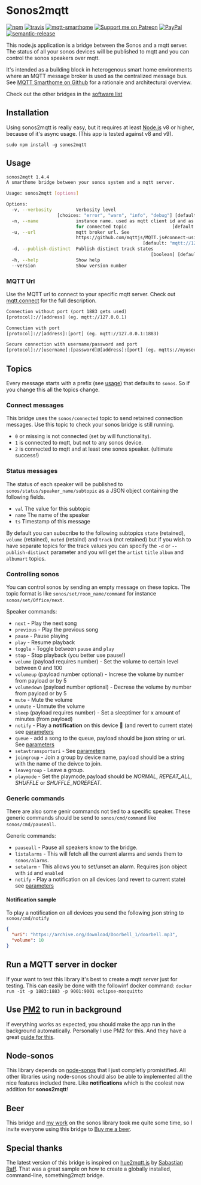 # Sonos2mqtt

[![npm](https://img.shields.io/npm/v/sonos2mqtt.svg?style=flat-square)](https://www.npmjs.com/package/sonos2mqtt)
[![travis](https://img.shields.io/travis/svrooij/sonos2mqtt.svg?style=flat-square)](https://travis-ci.org/svrooij/sonos2mqtt)
[![mqtt-smarthome](https://img.shields.io/badge/mqtt-smarthome-blue.svg?style=flat-square)](https://github.com/mqtt-smarthome/mqtt-smarthome)
[![Support me on Patreon][badge_patreon]][patreon]
[![PayPal][badge_paypal_donate]][paypal-donations]
[![semantic-release](https://img.shields.io/badge/%20%20%F0%9F%93%A6%F0%9F%9A%80-semantic--release-e10079.svg?style=flat-square)](https://github.com/semantic-release/semantic-release)

This node.js application is a bridge between the Sonos and a mqtt server. The status of all your sonos devices will be published to mqtt and you can control the sonos speakers over mqtt.

It's intended as a building block in heterogenous smart home environments where an MQTT message broker is used as the centralized message bus. See [MQTT Smarthome on Github](https://github.com/mqtt-smarthome/mqtt-smarthome) for a rationale and architectural overview.

Check out the other bridges in the [software list](https://github.com/mqtt-smarthome/mqtt-smarthome/blob/master/Software.md)

## Installation

Using sonos2mqtt is really easy, but it requires at least [Node.js](https://nodejs.org/) v8 or higher, because of it's async usage. (This app is tested against v8 and v9).

`sudo npm install -g sonos2mqtt`

## Usage

```bash
sonos2mqtt 1.4.4
A smarthome bridge between your sonos system and a mqtt server.

Usage: sonos2mqtt [options]

Options:
  -v, --verbosity         Verbosity level
                   [choices: "error", "warn", "info", "debug"] [default: "info"]
  -n, --name              instance name. used as mqtt client id and as prefix
                          for connected topic                 [default: "sonos"]
  -u, --url               mqtt broker url. See
                          https://github.com/mqttjs/MQTT.js#connect-using-a-url
                                                   [default: "mqtt://127.0.0.1"]
  -d, --publish-distinct  Publish distinct track states
                                                      [boolean] [default: false]
  -h, --help              Show help                                    [boolean]
  --version               Show version number                          [boolean]
```

### MQTT Url

Use the MQTT url to connect to your specific mqtt server. Check out [mqtt.connect](https://github.com/mqttjs/MQTT.js#connect) for the full description.

```txt
Connection without port (port 1883 gets used)
[protocol]://[address] (eg. mqtt://127.0.0.1)

Connection with port
[protocol]://[address]:[port] (eg. mqtt://127.0.0.1:1883)

Secure connection with username/password and port
[protocol]://[username]:[password]@[address]:[port] (eg. mqtts://myuser:secretpassword@127.0.0.1:8883)
```

## Topics

Every message starts with a prefix (see [usage](#usage)) that defaults to `sonos`. So if you change this all the topics change.

### Connect messages

This bridge uses the `sonos/connected` topic to send retained connection messages. Use this topic to check your sonos bridge is still running.

* `0` or missing is not connected (set by will functionality).
* `1` is connected to mqtt, but not to any sonos device.
* `2` is connected to mqtt and at least one sonos speaker. (ultimate success!)

### Status messages

The status of each speaker will be published to `sonos/status/speaker_name/subtopic` as a JSON object containing the following fields.

* `val` The value for this subtopic
* `name` The name of the speaker
* `ts` Timestamp of this message

By default you can subscribe to the following subtopics `state` (retained), `volume` (retained), `muted` (retaind) and `track` (not retained) but if you wish to have separate topics for the track values you can specify the `-d` or `--publish-distinct` parameter and you will get the `artist` `title` `album` and `albumart` topics.

### Controlling sonos

You can control sonos by sending an empty message on these topics. The topic format is like `sonos/set/room_name/command` for instance `sonos/set/Office/next`.

Speaker commands:

* `next` - Play the next song
* `previous` - Play the previous song
* `pause` - Pause playing
* `play` - Resume playback
* `toggle` - Toggle between `pause` and `play`
* `stop` - Stop playback (you better use pause!)
* `volume` (payload requires number) - Set the volume to certain level between 0 and 100
* `volumeup` (payload number optional) - Increse the volume by number from payload or by 5
* `volumedown` (payload number optional) - Decrese the volume by number from payload or by 5
* `mute` - Mute the volume
* `unmute` - Unmute the volume
* `sleep` (payload requires number) - Set a sleeptimer for x amount of minutes (from payload)
* `notify` - Play a **notification** on this device :tada: (and revert to current state) see [parameters](https://github.com/bencevans/node-sonos/blob/master/docs/sonos.md#sonossonosplaynotificationoptions)
* `queue` - add a song to the queue, payload should be json string or uri. See [parameters](https://github.com/bencevans/node-sonos/blob/master/docs/sonos.md#sonossonosqueueoptions-positioninqueue)
* `setavtransporturi` - See [parameters](https://github.com/bencevans/node-sonos/blob/master/docs/sonos.md#sonossonossetavtransporturioptions)
* `joingroup` - Join a group by device name, payload should be a string with the name of the deivce to join.
* `leavegroup` - Leave a group.
* `playmode` - Set the playmode,payload should be *NORMAL*, *REPEAT_ALL*, *SHUFFLE* or *SHUFFLE_NOREPEAT*.

### Generic commands

There are also some genir commands not tied to a specific speaker. These generic commands should be send to `sonos/cmd/command` like `sonos/cmd/pauseall`.

Generic commands:

* `pauseall` - Pause all speakers know to the bridge.
* `listalarms` - This will fetch all the current alarms and sends them to `sonos/alarms`.
* `setalarm` - This allows you to set/unset an alarm. Requires json object with `id` and `enabled`
* `notify` - Play a notification on all devices (and revert to current state) see [parameters](https://github.com/bencevans/node-sonos/blob/master/docs/sonos.md#sonossonosplaynotificationoptions)

#### Notification sample

To play a notification on all devices you send the following json string to `sonos/cmd/notify`

```json
{
  "uri": "https://archive.org/download/Doorbell_1/doorbell.mp3",
  "volume": 10
}
```

## Run a MQTT server in docker

If your want to test this library it's best to create a mqtt server just for testing. This can easily be done with the followinf docker command:
`docker run -it -p 1883:1883 -p 9001:9001 eclipse-mosquitto`

## Use [PM2](http://pm2.keymetrics.io) to run in background

If everything works as expected, you should make the app run in the background automatically. Personally I use PM2 for this. And they have a great [guide for this](http://pm2.keymetrics.io/docs/usage/quick-start/).

## Node-sonos

This library depends on [node-sonos](https://github.com/bencevans/node-sonos/) that I just completly promistified. All other libraries using node-sonos should also be able to implemented all the nice features included there. Like **notifications** which is the coolest new addition for **sonos2mqtt**!

## Beer

This bridge and [my work](https://github.com/bencevans/node-sonos/pull/195) on the sonos library took me quite some time, so I invite everyone using this bridge to [Buy me a beer](https://svrooij.nl/buy-me-a-beer/).

## Special thanks

The latest version of this bridge is inspired on [hue2mqtt.js](https://github.com/hobbyquaker/hue2mqtt.js) by [Sabastian Raff](https://github.com/hobbyquaker). That was a great sample on how to create a globally installed, command-line, something2mqtt bridge.

[badge_paypal_donate]: https://svrooij.nl/badges/paypal_donate.svg
[badge_patreon]: https://svrooij.nl/badges/patreon.svg
[paypal-donations]: https://www.paypal.com/cgi-bin/webscr?cmd=_s-xclick&hosted_button_id=T9XFJYUSPE4SG
[patreon]: https://www.patreon.com/svrooij
